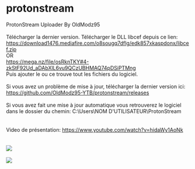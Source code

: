 # protonstream
ProtonStream Uploader By OldModz95
<br>
<br>
Télécharger la dernier version.
Télécharger le DLL libcef depuis ce lien:
https://download1476.mediafire.com/o8sougq7dflg/edk857xkaspdonx/libcef.zip
<br>OR<br>
https://mega.nz/file/osRknTKY#4-zkStF92Ud_aDAbXlL6vu9QCzUBHMAQ74pDSiPTMng
<br>
Puis ajouter le ou ce trouve tout les fichiers du logiciel.
<br>
<br>
Si vous avez un problème de mise à jour, télécharger la dernier version ici:
https://github.com/OldModz95-YTB/protonstream/releases
<br>
<br>
Si vous avez fait une mise à jour automatique vous
retrouverez le logiciel dans le dossier du chemin:
C:\Users\NOM D'UTILISATEUR\ProtonStream
<br>
<br>
<br>
Video de présentation: https://www.youtube.com/watch?v=hidaWy1AoNk
<br>
<br>
<br>
<img src="https://i.imgur.com/jAk3Jmq.png">
<br>
<br>
<img src="https://i.imgur.com/bks6pr9.png">
<br>
<br>
